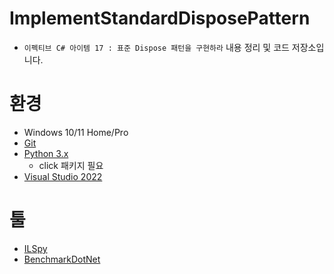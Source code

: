 # ImplementStandardDisposePattern
- `이펙티브 C# 아이템 17 : 표준 Dispose 패턴을 구현하라` 내용 정리 및 코드 저장소입니다.

# 환경
- Windows 10/11 Home/Pro
- [Git](https://git-scm.com/)
- [Python 3.x](https://www.python.org/downloads/)
  - click 패키지 필요
- [Visual Studio 2022](https://visualstudio.microsoft.com/ko/downloads/)

# 툴
- [ILSpy](https://github.com/icsharpcode/ILSpy)
- [BenchmarkDotNet](https://github.com/dotnet/BenchmarkDotNet)
